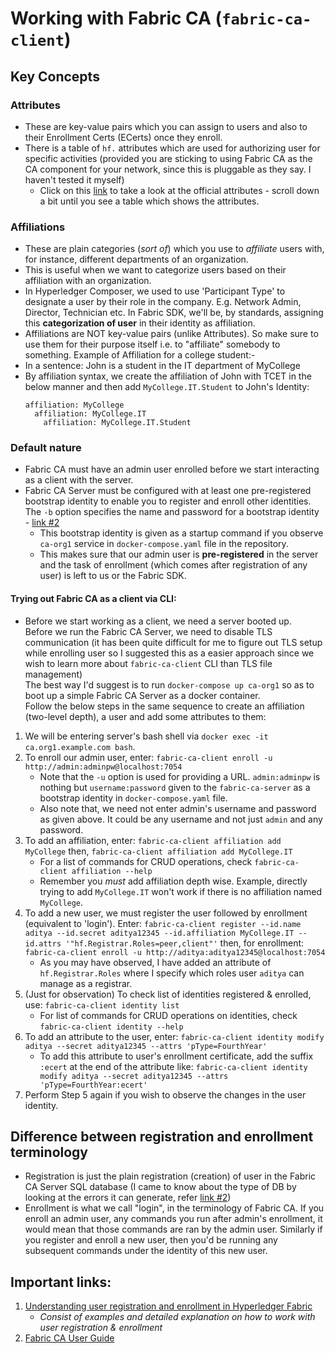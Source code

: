 # Working with Fabric CA (`fabric-ca-client`)
## Key Concepts
### Attributes 
- These are key-value pairs which you can assign to users and also to their Enrollment Certs (ECerts) once they enroll. 
- There is a table of `hf.` attributes which are used for authorizing user for specific activities (provided you are sticking to using Fabric CA as the CA component for your network, since this is pluggable as they say. I haven't tested it myself)
    - Click on this [link](https://hyperledger-fabric-ca.readthedocs.io/en/latest/users-guide.html#registering-a-new-identity) to take a look at the official attributes - scroll down a bit until you see a table which shows the attributes.
### Affiliations
- These are plain categories (_sort of_) which you use to _affiliate_ users with, for instance, different departments of an organization. 
- This is useful when we want to categorize users based on their affiliation with an organization.
 - In Hyperledger Composer, we used to use 'Participant Type' to designate a user by their role in the company. E.g. Network Admin, Director, Technician etc.
     In Fabric SDK, we'll be, by standards, assigning this **categorization of user** in their identity  as affiliation.
 - Affiliations are NOT key-value pairs (unlike Attributes). So make sure to use them for their purpose itself i.e. to "affiliate" somebody to something.
 Example of Affiliation for a college student:-
 - In a sentence: John is a student in the IT department of MyCollege
 - By affiliation syntax, we create the affiliation of John with TCET in the below manner and then add `MyCollege.IT.Student` to John's Identity: 
    ```
    affiliation: MyCollege
      affiliation: MyCollege.IT
        affiliation: MyCollege.IT.Student
    ```
### Default nature
- Fabric CA must have an admin user enrolled before we start interacting as a client with the server.
- Fabric CA Server must be configured with at least one pre-registered bootstrap identity to enable you to register and enroll other identities. The `-b` option specifies the name and password for a bootstrap identity - [link #2](#links)
    - This bootstrap identity is given as a startup command if you observe `ca-org1` service in `docker-compose.yaml` file in the repository.
    - This makes sure that our admin user is **pre-registered** in the server and the task of enrollment (which comes after registration of any user) is left to us or the Fabric SDK.

#### Trying out Fabric CA as a client via CLI:
- Before we start working as a client, we need a server booted up.  
Before we run the Fabric CA Server, we need to disable TLS communication (it has been quite difficult for me to figure out TLS setup while enrolling user so I suggested this as a easier approach since we wish to learn more about `fabric-ca-client` CLI than TLS file management)  
The best way I'd suggest is to run `docker-compose up ca-org1` so as to boot up a simple Fabric CA Server as a docker container.  
Follow the below steps in the same sequence to create an affiliation (two-level depth), a user and add some attributes to them:  
1. We will be entering server's bash shell via `docker exec -it ca.org1.example.com bash`.
2. To enroll our admin user, enter:
    `fabric-ca-client enroll -u http://admin:adminpw@localhost:7054`
    - Note that the `-u` option is used for providing a URL. `admin:adminpw` is nothing but `username:password` given to the `fabric-ca-server` as a bootstrap identity in `docker-compose.yaml` file.
    - Also note that, we need not enter admin's username and password as given above. It could be any username and not just `admin` and any password. 
3. To add an affiliation, enter:
    `fabric-ca-client affiliation add MyCollege`
      then,
    `fabric-ca-client affiliation add MyCollege.IT`
    - For a list of commands for CRUD operations, check `fabric-ca-client affiliation --help`
    - Remember you _must_ add affiliation depth wise. Example, directly trying to add `MyCollege.IT` won't work if there is no affiliation named `MyCollege`.
4. To add a new user, we must register the user followed by enrollment (equivalent to 'login'). Enter:
    `fabric-ca-client register --id.name aditya --id.secret aditya12345 --id.affiliation MyCollege.IT --id.attrs '"hf.Registrar.Roles=peer,client"'`
      then, for enrollment:
    `fabric-ca-client enroll -u http://aditya:aditya12345@localhost:7054`
    - As you may have observed, I have added an attribute of `hf.Registrar.Roles` where I specify which roles user `aditya` can manage as a registrar.
5. (Just for observation) To check list of identities registered & enrolled, use:
    `fabric-ca-client identity list`
    - For list of commands for CRUD operations on identities, check `fabric-ca-client identity --help`
6. To add an attribute to the user, enter:
    `fabric-ca-client identity modify aditya --secret aditya12345 --attrs 'pType=FourthYear'`
    - To add this attribute to user's enrollment certificate, add the suffix `:ecert` at the end of the attribute like:
    `fabric-ca-client identity modify aditya --secret aditya12345 --attrs 'pType=FourthYear:ecert'`
7. Perform Step 5 again if you wish to observe the changes in the user identity. 

## Difference between registration and enrollment terminology
- Registration is just the plain registration (creation) of user in the Fabric CA Server SQL database (I came to know about the type of DB by looking at the errors it can generate, refer [link #2](#links))
- Enrollment is what we call "login", in the terminology of Fabric CA. If you enroll an admin user, any commands you run after admin's enrollment, it would mean that those commands are ran by the admin user. Similarly if you register and enroll a new user, then you'd be running any subsequent commands under the identity of this new user.
 
## <a name="links"></a>Important links:
1. [Understanding user registration and enrollment in Hyperledger Fabric](https://sidshome.wordpress.com/2018/12/28/understanding-user-registration-and-enrollment-in-hyperledger-fabric/)
    - _Consist of examples and detailed explanation on how to work with user registration & enrollment_
2. [Fabric CA User Guide](https://hyperledger-fabric-ca.readthedocs.io/en/latest/users-guide.html#)
